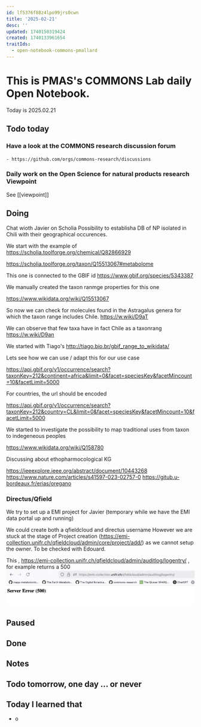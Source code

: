 ```yaml
---
id: lf5376f88z4lpo99jrs0cwn
title: '2025-02-21'
desc: ''
updated: 1740150319424
created: 1740133961654
traitIds:
  - open-notebook-commons-pmallard
---
```


# This is PMAS's COMMONS Lab daily Open Notebook.

Today is 2025.02.21

## Todo today

### Have a look at the COMMONS research discussion forum
    - https://github.com/orgs/commons-research/discussions

### Daily work on the Open Science for natural products research Viewpoint

See [[viewpoint]]


###
###

## Doing

Chat wioth Javier on Scholia
Possibility to establisha DB of NP isolated in Chili with their geographical occurences.


We start with the example of https://scholia.toolforge.org/chemical/Q82866929

https://scholia.toolforge.org/taxon/Q15513067#metabolome

This one is connected to the GBIF id https://www.gbif.org/species/5343387


We manually created the taxon ranmge properties for this one

https://www.wikidata.org/wiki/Q15513067


So now we can check for molecules found in the Astragalus genera for which the taxon range includes Chile.
https://w.wiki/D9aT

We can observe that few taxa have in fact Chile as a taxonrang https://w.wiki/D9an


We started with Tiago's http://tiago.bio.br/gbif_range_to_wikidata/

Lets see how we can use / adapt this for our use case

https://api.gbif.org/v1/occurrence/search?taxonKey=212&continent=africa&limit=0&facet=speciesKey&facetMincount=10&facetLimit=5000

For countries, the url should be encoded

https://api.gbif.org/v1/occurrence/search?taxonKey=212&country=CL&limit=0&facet=speciesKey&facetMincount=10&facetLimit=5000


We started to investigate the possibility to map traditional uses from taxon to indegeneous peoples

https://www.wikidata.org/wiki/Q158780


Discussing about ethopharmocological KG 

https://ieeexplore.ieee.org/abstract/document/10443268
https://www.nature.com/articles/s41597-023-02757-0
https://gitub.u-bordeaux.fr/erias/oregano


### Directus/Qfield
We try to set up a EMI project for Javier (temporary while we have the EMI data portal up and running)


We could create both a qfieldcloud and directus username
However we are stuck at the stage of Project creation (https://emi-collection.unifr.ch/qfieldcloud/admin/core/project/add/) as we cannot setup the owner.
To be checked with Edouard.

This , https://emi-collection.unifr.ch/qfieldcloud/admin/auditlog/logentry/ , for example returns a 500 
![](/assets/images/2025-02-21-15-03-35.png)






## Paused

## Done

## Notes

## Todo tomorrow, one day ... or never 


###
###


## Today I learned that

- o